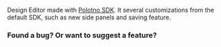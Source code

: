 


Design Editor made with [Polotno SDK](https://polotno.com/). It several customizations from the default SDK, such as new side panels and saving feature.

### Found a bug? Or want to suggest a feature?

